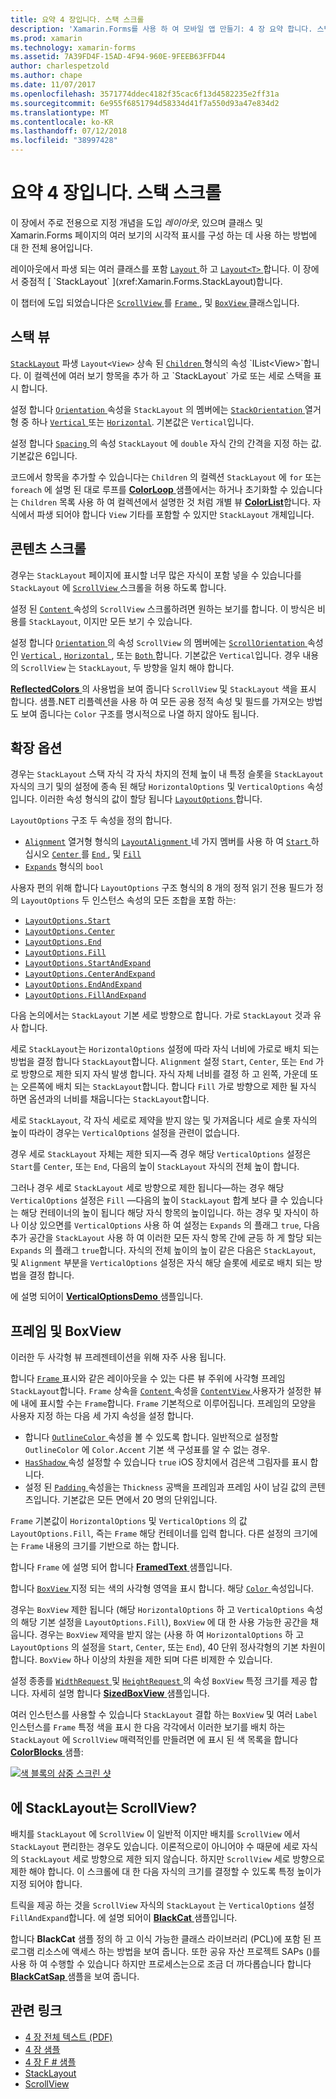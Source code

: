 ```yaml
---
title: 요약 4 장입니다. 스택 스크롤
description: 'Xamarin.Forms를 사용 하 여 모바일 앱 만들기: 4 장 요약 합니다. 스택 스크롤'
ms.prod: xamarin
ms.technology: xamarin-forms
ms.assetid: 7A39FD4F-15AD-4F94-960E-9FEEB63FFD44
author: charlespetzold
ms.author: chape
ms.date: 11/07/2017
ms.openlocfilehash: 3571774ddec4182f35cac6f13d4582235e2ff31a
ms.sourcegitcommit: 6e955f6851794d58334d41f7a550d93a47e834d2
ms.translationtype: MT
ms.contentlocale: ko-KR
ms.lasthandoff: 07/12/2018
ms.locfileid: "38997428"
---
```

# <a name="summary-of-chapter-4-scrolling-the-stack"></a>요약 4 장입니다. 스택 스크롤

이 장에서 주로 전용으로 지정 개념을 도입 *레이아웃*, 있으며 클래스 및 Xamarin.Forms 페이지의 여러 보기의 시각적 표시를 구성 하는 데 사용 하는 방법에 대 한 전체 용어입니다.

레이아웃에서 파생 되는 여러 클래스를 포함 [ `Layout` ](xref:Xamarin.Forms.Layout) 하 고 [ `Layout<T>` ](xref:Xamarin.Forms.Layout`1)합니다. 이 장에서 중점적 [ `StackLayout` ](xref:Xamarin.Forms.StackLayout)합니다.

이 챕터에 도입 되었습니다은 [ `ScrollView` ](xref:Xamarin.Forms.ScrollView)를 [ `Frame` ](xref:Xamarin.Forms.Frame), 및 [ `BoxView` ](xref:Xamarin.Forms.BoxView) 클래스입니다.

## <a name="stacks-of-views"></a>스택 뷰

[`StackLayout`](xref:Xamarin.Forms.StackLayout) 파생 `Layout<View>` 상속 된 [ `Children` ](xref:Xamarin.Forms.Layout`1) 형식의 속성 `IList<View>`합니다. 이 컬렉션에 여러 보기 항목을 추가 하 고 `StackLayout` 가로 또는 세로 스택을 표시 합니다.

설정 합니다 [ `Orientation` ](xref:Xamarin.Forms.StackLayout.Orientation) 속성을 `StackLayout` 의 멤버에는 [ `StackOrientation` ](xref:Xamarin.Forms.StackOrientation) 열거형 중 하나 [ `Vertical` ](xref:Xamarin.Forms.StackOrientation.Vertical) 또는 [ `Horizontal`](xref:Xamarin.Forms.StackOrientation.Horizontal). 기본값은 `Vertical`입니다.

설정 합니다 [ `Spacing` ](xref:Xamarin.Forms.StackLayout.Spacing) 의 속성 `StackLayout` 에 `double` 자식 간의 간격을 지정 하는 값. 기본값은 6입니다.

코드에서 항목을 추가할 수 있습니다는 `Children` 의 컬렉션 `StackLayout` 에 `for` 또는 `foreach` 에 설명 된 대로 루프를 [ **ColorLoop** ](https://github.com/xamarin/xamarin-forms-book-samples/tree/master/Chapter04/ColorLoop) 샘플에서는 하거나 초기화할 수 있습니다는 `Children` 목록 사용 하 여 컬렉션에서 설명한 것 처럼 개별 뷰 [ **ColorList**](https://github.com/xamarin/xamarin-forms-book-samples/tree/master/Chapter04/ColorList)합니다. 자식에서 파생 되어야 합니다 `View` 기타를 포함할 수 있지만 `StackLayout` 개체입니다.

## <a name="scrolling-content"></a>콘텐츠 스크롤

경우는 `StackLayout` 페이지에 표시할 너무 많은 자식이 포함 넣을 수 있습니다를 `StackLayout` 에 [ `ScrollView` ](xref:Xamarin.Forms.ScrollView) 스크롤을 허용 하도록 합니다.

설정 된 [ `Content` ](xref:Xamarin.Forms.ScrollView.Content) 속성의 `ScrollView` 스크롤하려면 원하는 보기를 합니다. 이 방식은 비용를 `StackLayout`, 이지만 모든 보기 수 있습니다.

설정 합니다 [ `Orientation` ](xref:Xamarin.Forms.ScrollView.Orientation) 의 속성 `ScrollView` 의 멤버에는 [ `ScrollOrientation` ](xref:Xamarin.Forms.ScrollOrientation) 속성인 [ `Vertical` ](xref:Xamarin.Forms.ScrollOrientation.Vertical), [ `Horizontal` ](xref:Xamarin.Forms.ScrollOrientation.Horizontal), 또는 [ `Both` ](xref:Xamarin.Forms.ScrollOrientation.Both)합니다. 기본값은 `Vertical`입니다. 경우 내용의 `ScrollView` 는 `StackLayout`, 두 방향을 일치 해야 합니다.

[ **ReflectedColors** ](https://github.com/xamarin/xamarin-forms-book-samples/tree/master/Chapter04/ReflectedColors) 의 사용법을 보여 줍니다 `ScrollView` 및 `StackLayout` 색을 표시 합니다. 샘플.NET 리플렉션을 사용 하 여 모든 공용 정적 속성 및 필드를 가져오는 방법도 보여 줍니다는 `Color` 구조를 명시적으로 나열 하지 않아도 됩니다.

## <a name="the-expands-option"></a>확장 옵션

경우는 `StackLayout` 스택 자식 각 자식 차지의 전체 높이 내 특정 슬롯을 `StackLayout` 자식의 크기 및의 설정에 종속 된 해당 `HorizontalOptions` 및 `VerticalOptions` 속성입니다. 이러한 속성 형식의 값이 할당 됩니다 [ `LayoutOptions` ](http://developer.xamstage.com/api/type/Xamarin.Forms.LayoutOptions/)합니다.

`LayoutOptions` 구조 두 속성을 정의 합니다.

- [`Alignment`](xref:Xamarin.Forms.LayoutOptions.Alignment) 열거형 형식의 [ `LayoutAlignment` ](xref:Xamarin.Forms.LayoutAlignment) 네 가지 멤버를 사용 하 여 [ `Start` ](xref:Xamarin.Forms.LayoutAlignment.Start)하십시오 [ `Center` ](xref:Xamarin.Forms.LayoutAlignment.Center)를 [ `End` ](xref:Xamarin.Forms.LayoutAlignment.End), 및 [`Fill`](xref:Xamarin.Forms.LayoutAlignment.Fill)
- [`Expands`](xref:Xamarin.Forms.LayoutOptions.Expands) 형식의 `bool`

사용자 편의 위해 합니다 `LayoutOptions` 구조 형식의 8 개의 정적 읽기 전용 필드가 정의 `LayoutOptions` 두 인스턴스 속성의 모든 조합을 포함 하는:

- [`LayoutOptions.Start`](xref:Xamarin.Forms.LayoutOptions.Start)
- [`LayoutOptions.Center`](xref:Xamarin.Forms.LayoutOptions.Center)
- [`LayoutOptions.End`](xref:Xamarin.Forms.LayoutOptions.End)
- [`LayoutOptions.Fill`](xref:Xamarin.Forms.LayoutOptions.Fill)
- [`LayoutOptions.StartAndExpand`](xref:Xamarin.Forms.LayoutOptions.StartAndExpand)
- [`LayoutOptions.CenterAndExpand`](xref:Xamarin.Forms.LayoutOptions.CenterAndExpand)
- [`LayoutOptions.EndAndExpand`](xref:Xamarin.Forms.LayoutOptions.EndAndExpand)
- [`LayoutOptions.FillAndExpand`](xref:Xamarin.Forms.LayoutOptions.FillAndExpand)

다음 논의에서는 `StackLayout` 기본 세로 방향으로 합니다. 가로 `StackLayout` 것과 유사 합니다.

세로 `StackLayout`는 `HorizontalOptions` 설정에 따라 자식 너비에 가로로 배치 되는 방법을 결정 합니다 `StackLayout`합니다. `Alignment` 설정 `Start`, `Center`, 또는 `End` 가로 방향으로 제한 되지 자식 발생 합니다. 자식 자체 너비를 결정 하 고 왼쪽, 가운데 또는 오른쪽에 배치 되는 `StackLayout`합니다. 합니다 `Fill` 가로 방향으로 제한 될 자식 하면 옵션과의 너비를 채웁니다는 `StackLayout`합니다.

세로 `StackLayout`, 각 자식 세로로 제약을 받지 않는 및 가져옵니다 세로 슬롯 자식의 높이 따라이 경우는 `VerticalOptions` 설정을 관련이 없습니다.

경우 세로 `StackLayout` 자체는 제한 되지&mdash;즉 경우 해당 `VerticalOptions` 설정은 `Start`를 `Center`, 또는 `End`, 다음의 높이 `StackLayout` 자식의 전체 높이 합니다.

그러나 경우 세로 `StackLayout` 세로 방향으로 제한 됩니다&mdash;하는 경우 해당 `VerticalOptions` 설정은 `Fill` &mdash;다음의 높이 `StackLayout` 합계 보다 클 수 있습니다는 해당 컨테이너의 높이 됩니다 해당 자식 항목의 높이입니다. 하는 경우 및 자식이 하나 이상 있으면를 `VerticalOptions` 사용 하 여 설정는 `Expands` 의 플래그 `true`, 다음 추가 공간을 `StackLayout` 사용 하 여 이러한 모든 자식 항목 간에 균등 하 게 할당 되는 `Expands` 의 플래그 `true`합니다. 자식의 전체 높이의 높이 같은 다음은 `StackLayout`, 및 `Alignment` 부분을 `VerticalOptions` 설정은 자식 해당 슬롯에 세로로 배치 되는 방법을 결정 합니다.

에 설명 되어이 [ **VerticalOptionsDemo** ](https://github.com/xamarin/xamarin-forms-book-samples/tree/master/Chapter04/VerticalOptionsDemo) 샘플입니다.

## <a name="frame-and-boxview"></a>프레임 및 BoxView

이러한 두 사각형 뷰 프레젠테이션을 위해 자주 사용 됩니다.

합니다 [ `Frame` ](xref:Xamarin.Forms.Frame) 표시와 같은 레이아웃을 수 있는 다른 뷰 주위에 사각형 프레임 `StackLayout`합니다. `Frame` 상속을 [ `Content` ](xref:Xamarin.Forms.ContentView.Content) 속성을 [ `ContentView` ](xref:Xamarin.Forms.ContentView) 사용자가 설정한 뷰에 내에 표시할 수는 `Frame`합니다. `Frame` 기본적으로 이루어집니다. 프레임의 모양을 사용자 지정 하는 다음 세 가지 속성을 설정 합니다.

- 합니다 [ `OutlineColor` ](xref:Xamarin.Forms.Frame.OutlineColor) 속성을 볼 수 있도록 합니다. 일반적으로 설정할 `OutlineColor` 에 `Color.Accent` 기본 색 구성표를 알 수 없는 경우.
- [ `HasShadow` ](xref:Xamarin.Forms.Frame.HasShadow) 속성 설정할 수 있습니다 `true` iOS 장치에서 검은색 그림자를 표시 합니다.
- 설정 된 [ `Padding` ](xref:Xamarin.Forms.Layout.Padding) 속성을는 `Thickness` 공백을 프레임과 프레임 사이 남길 값의 콘텐츠입니다. 기본값은 모든 면에서 20 명의 단위입니다.

`Frame` 기본값이 `HorizontalOptions` 및 `VerticalOptions` 의 값 `LayoutOptions.Fill`, 즉는 `Frame` 해당 컨테이너를 입력 합니다. 다른 설정의 크기에는 `Frame` 내용의 크기를 기반으로 하는 합니다.

합니다 `Frame` 에 설명 되어 합니다 [ **FramedText** ](https://github.com/xamarin/xamarin-forms-book-samples/tree/master/Chapter04/FramedText) 샘플입니다.

합니다 [ `BoxView` ](xref:Xamarin.Forms.BoxView) 지정 되는 색의 사각형 영역을 표시 합니다. 해당 [ `Color` ](xref:Xamarin.Forms.BoxView.Color) 속성입니다.

경우는 `BoxView` 제한 됩니다 (해당 `HorizontalOptions` 하 고 `VerticalOptions` 속성의 해당 기본 설정을 `LayoutOptions.Fill`), `BoxView` 에 대 한 사용 가능한 공간을 채웁니다. 경우는 `BoxView` 제약을 받지 않는 (사용 하 여 `HorizontalOptions` 하 고 `LayoutOptions` 의 설정을 `Start`, `Center`, 또는 `End`), 40 단위 정사각형의 기본 차원이 합니다. `BoxView` 하나 이상의 차원을 제한 되며 다른 비제한 수 있습니다.

설정 종종를 [ `WidthRequest` ](xref:Xamarin.Forms.VisualElement.WidthRequest) 및 [ `HeightRequest` ](xref:Xamarin.Forms.VisualElement.HeightRequest) 의 속성 `BoxView` 특정 크기를 제공 합니다. 자세히 설명 합니다 [ **SizedBoxView** ](https://github.com/xamarin/xamarin-forms-book-samples/tree/master/Chapter04/SizedBoxView) 샘플입니다.

여러 인스턴스를 사용할 수 있습니다 `StackLayout` 결합 하는 `BoxView` 및 여러 `Label` 인스턴스를 `Frame` 특정 색을 표시 한 다음 각각에서 이러한 보기를 배치 하는 `StackLayout` 에 `ScrollView` 매력적인를 만들려면 에 표시 된 색 목록을 합니다 [ **ColorBlocks** ](https://github.com/xamarin/xamarin-forms-book-samples/tree/master/Chapter04/ColorBlocks) 샘플:

[![색 블록의 삼중 스크린 샷](images/ch04fg11-small.png "색의 목록")](images/ch04fg11-large.png#lightbox "색의 목록")

## <a name="a-scrollview-in-a-stacklayout"></a>에 StackLayout는 ScrollView?

배치를 `StackLayout` 에 `ScrollView` 이 일반적 이지만 배치를 `ScrollView` 에서 `StackLayout` 편리한는 경우도 있습니다. 이론적으로이 아니어야 수 때문에 세로 자식의 `StackLayout` 세로 방향으로 제한 되지 않습니다. 하지만 `ScrollView` 세로 방향으로 제한 해야 합니다. 이 스크롤에 대 한 다음 자식의 크기를 결정할 수 있도록 특정 높이가 지정 되어야 합니다.

트릭을 제공 하는 것을 `ScrollView` 자식의 `StackLayout` 는 `VerticalOptions` 설정 `FillAndExpand`합니다. 에 설명 되어이 [ **BlackCat** ](https://github.com/xamarin/xamarin-forms-book-samples/tree/master/Chapter04/BlackCat) 샘플입니다.

합니다 **BlackCat** 샘플 정의 하 고 이식 가능한 클래스 라이브러리 (PCL)에 포함 된 프로그램 리소스에 액세스 하는 방법을 보여 줍니다. 또한 공유 자산 프로젝트 SAPs ()를 사용 하 여 수행할 수 있습니다 하지만 프로세스는으로 조금 더 까다롭습니다 합니다 [ **BlackCatSap** ](https://github.com/xamarin/xamarin-forms-book-samples/tree/master/Chapter04/BlackCatSap) 샘플을 보여 줍니다.



## <a name="related-links"></a>관련 링크

- [4 장 전체 텍스트 (PDF)](https://download.xamarin.com/developer/xamarin-forms-book/XamarinFormsBook-Ch04-Apr2016.pdf)
- [4 장 샘플](https://github.com/xamarin/xamarin-forms-book-samples/tree/master/Chapter04)
- [4 장 F # 샘플](https://github.com/xamarin/xamarin-forms-book-samples/tree/master/Chapter04/FS)
- [StackLayout](~/xamarin-forms/user-interface/layouts/stack-layout.md)
- [ScrollView](~/xamarin-forms/user-interface/layouts/scroll-view.md)
